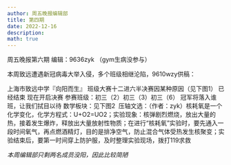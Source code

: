 ```yaml
---
author: 周五晚报编辑部
title: 第四期
date: 2022-12-16
description: 
math: true
---
```

周五晚报第六期 编辑：9636zyk
（gym生病没参与）

本周致远遭遇新冠病毒大举入侵，多个班级相继沦陷，9610wzy供稿：

上海市致远中学『向阳而生』
班级大赛十二进六半决赛因某种原因（见下图1）
已经结束
现在开启决赛
参赛班级：初三（2）初三（3）初三（6）
冠军将落入谁班，让我们拭目以待
​
​数学板块：见下图2
​
​压轴文选：（作者：zyk）
​核耗氧是一个化学变化，化学方程式：U+O2=UO2；实验现象：核弹剧烈燃烧，放出大量的热，接着发生爆炸，释放出大量放射性物质；在进行“核耗氧”实验时，要先通入一段时间氧气，再点燃酒精灯，目的是排净空气，防止混合气体受热发生核聚变；实验结束后，要第一时间穿上防护服，及时整理实验现场，拨打119求救

*本周编辑部只剩两名成员没阳，因此比较简陋*